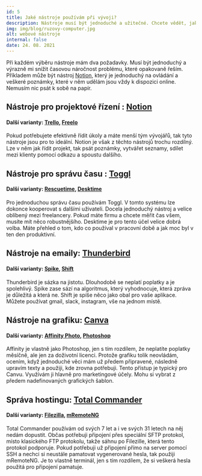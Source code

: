 ```yaml
---
id: 5
title: Jaké nástroje používám při vývoji?
description: Nástroje musí být jednoduché a užitečné. Chcete vědět, jaké nástroje vám usnadní práci?
img: img/blog/ruzovy-computer.jpg
alt: webové nástroje
internal: false
date: 24. 08. 2021
---
```



Při každém výběru nástroje mám dva požadavky. Musí být jednoduchý a výrazně mi snížit časovou náročnost problému, které opakovaně řeším. Příkladem může být nástroj [Notion](https://www.notion.so/), který je jednoduchý na ovládání a veškeré poznámky, které v něm udělám jsou vždy k dispozici online. Nemusím nic psát k sobě na papír. 


## Nástroje pro projektové řízení : [Notion](https://www.notion.so/)
#### Další varianty: [Trello](https://www.trelo.com.com/), [Freelo](https://www.freelo.cz/) 
Pokud potřebujete efektivně řídit úkoly a máte menší tým vývojářů, tak tyto nástroje jsou pro to ideální. Notion je však z těchto nástrojů trochu rozdílný. Lze v něm jak řídit projekt, tak psát poznámky, vytvářet seznamy, sdílet mezi klienty pomocí odkazu a spoustu dalšího.

## Nástroje pro správu času : [Toggl](https://www.toggl.com) 
#### Další varianty: [Rescuetime](https://www.rescuetime.com/), [Desktime](https://desktime.com/)
Pro jednoduchou správu času používám Toggl. V tomto systému lze dokonce kooperovat s dalšími uživateli. Docela jednoduchý nástroj a velice oblíbený mezi freelancery. Pokud máte firmu a chcete měřit čas všem, musíte mít něco robustnějšího. Desktime je pro tento účel velice dobrá volba. Máte přehled o tom, kdo co používal v pracovní době a jak moc byl v ten den produktivní.

## Nástroje na emaily: [Thunderbird](https://www.thunderbird.net/cs/) 
#### Další varianty: [Spike](https://www.spikenow.com/), [Shift](https://tryshift.com/)
Thunderbird je sázka na jistotu. Dlouhodobě se neplatí poplatky a je spolehlivý. Spike zase sází na algoritmus, který vyhodnocuje, která zpráva je důležitá a která ne. Shift je spíše něco jako obal pro vaše aplikace. Můžete používat gmail, slack, instagram, vše na jednom místě.


## Nástroje na grafiku: [Canva](https://www.canva.com/)
#### Další varianty: [Affinity Photo](https://affinity.serif.com/en-gb/), [Photoshop](https://www.adobe.com/cz/products/photoshop.html)
Affinity je vlastně jako Photoshop, jen s tím rozdílem, že neplatíte poplatky měsíčně, ale jen za doživotní licenci. Protože grafiku tolik neovládám, ocením, když jednoduché věci mám už předem připravené, následně upravím texty a použiji, kde zrovna potřebuji. Tento přístup je typický pro Canvu. Využívám ji hlavně pro marketingové účely. Mohu si vybrat z předem nadefinovaných grafických šablon. 

## Správa hostingu: [Total Commander](https://www.ghisler.com/)
#### Další varianty: [Filezilla](https://filezilla-project.org/), [mRemoteNG](https://mremoteng.org/)
 Total Commander používám od svých 7 let a i ve svých 31 letech na něj nedám dopustit. Občas potřebuji připojení přes speciální SFTP protokol, místo klasického FTP protokolu, takže sáhnu po Filezille, která tento protokol podporuje. Pokud potřebuji už připojení přímo na server pomocí SSH a nechci si neustále pamatovat vygenerované hesla, tak použiji mRemoteNG. Je to vlastně terminál, jen s tím rozdílem, že si veškerá hesla použitá pro připojení pamatuje.

